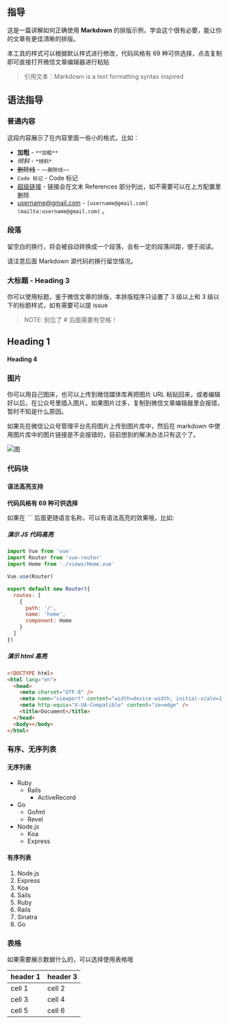 ## 指导

这是一篇讲解如何正确使用 **Markdown** 的排版示例，学会这个很有必要，能让你的文章有更佳清晰的排版。

本工具的样式可以根据默认样式进行修改，代码风格有 69 种可供选择，点击复制即可直接打开微信文章编辑器进行粘贴

> 引用文本：Markdown is a text formatting syntax inspired

## 语法指导

### 普通内容

这段内容展示了在内容里面一些小的格式，比如：

- **加粗** - `**加粗**`
- _倾斜_ - `*倾斜*`
- ~~删除线~~ - `~~删除线~~`
- `Code 标记` - Code 标记
- [超级链接](http://github.com) - 链接会在文末 References 部分列出，如不需要可以在上方配置里删除
- [username@gmail.com](mailto:username@gmail.com) - `[username@gmail.com](mailto:username@gmail.com)`
  。

### 段落

留空白的换行，将会被自动转换成一个段落，会有一定的段落间距，便于阅读。

请注意后面 Markdown 源代码的换行留空情况。

### 大标题 - Heading 3

你可以使用标题，鉴于微信文章的排版，本排版程序只设置了 3 级以上和 3 级以下的标题样式，如有需要可以提 issue

> NOTE: 别忘了 # 后面需要有空格！

## Heading 1

#### Heading 4

### 图片

你可以用自己图床，也可以上传到微信媒体库再把图片 URL 粘贴回来，或者编辑好以后，在公众号里插入图片。如果图片过多，复制到微信文章编辑器里会报错，暂时不知是什么原因。

如果先在微信公众号管理平台先将图片上传到图片库中，然后在 markdown 中使用图片库中的图片链接是不会报错的，目前想到的解决办法只有这个了。

![图](https://res.wx.qq.com/mpres/zh_CN/htmledition/pages/login/loginpage/images/bg_banner4273fb.png)

### 代码块

#### 语法高亮支持

**代码风格有 69 种可供选择**

如果在 \`\`\` 后面更随语言名称，可以有语法高亮的效果哦，比如:

##### 演示 JS 代码高亮

```js
import Vue from 'vue'
import Router from 'vue-router'
import Home from './views/Home.vue'

Vue.use(Router)

export default new Router({
  routes: [
    {
      path: '/',
      name: 'home',
      component: Home
    }
  ]
})
```

##### 演示 html 高亮

```html
<!DOCTYPE html>
<html lang="en">
  <head>
    <meta charset="UTF-8" />
    <meta name="viewport" content="width=device-width, initial-scale=1.0" />
    <meta http-equiv="X-UA-Compatible" content="ie=edge" />
    <title>Document</title>
  </head>
  <body></body>
</html>
```

### 有序、无序列表

#### 无序列表

- Ruby
  - Rails
    - ActiveRecord
- Go
  - Gofmt
  - Revel
- Node.js
  - Koa
  - Express

#### 有序列表

1. Node.js
1. Express
1. Koa
1. Sails
1. Ruby
1. Rails
1. Sinatra
1. Go

### 表格

如果需要展示数据什么的，可以选择使用表格哦

| header 1 | header 3 |
| -------- | -------- |
| cell 1   | cell 2   |
| cell 3   | cell 4   |
| cell 5   | cell 6   |
